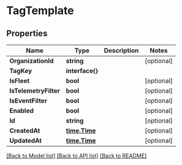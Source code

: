 # TagTemplate

## Properties

Name | Type | Description | Notes
------------ | ------------- | ------------- | -------------
**OrganizationId** | **string** |  | [optional] 
**TagKey** | **interface{}** |  | 
**IsFleet** | **bool** |  | [optional] 
**IsTelemetryFilter** | **bool** |  | [optional] 
**IsEventFilter** | **bool** |  | [optional] 
**Enabled** | **bool** |  | [optional] 
**Id** | **string** |  | [optional] 
**CreatedAt** | [**time.Time**](time.Time.md) |  | [optional] 
**UpdatedAt** | [**time.Time**](time.Time.md) |  | [optional] 

[[Back to Model list]](../README.md#documentation-for-models) [[Back to API list]](../README.md#documentation-for-api-endpoints) [[Back to README]](../README.md)



